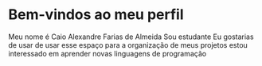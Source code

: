# Bem-vindos ao meu perfil
Meu nome é Caio Alexandre Farias de Almeida
Sou estudante 
Eu gostarias de usar de usar esse espaço para a organização de meus projetos 
estou interessado em aprender novas linguagens de programação
